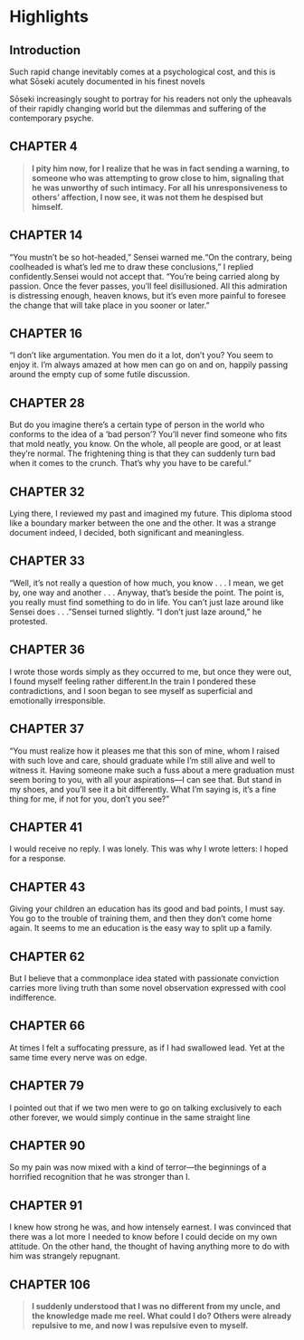 # Highlights

## Introduction

Such rapid change inevitably comes at a psychological cost, and this is what Sōseki acutely documented in his finest novels

Sōseki increasingly sought to portray for his readers not only the upheavals of their rapidly changing world but the dilemmas and suffering of the contemporary psyche.

## CHAPTER 4

> **I pity him now, for I realize that he was in fact sending a warning, to someone who was attempting to grow close to him, signaling that he was unworthy of such intimacy. For all his unresponsiveness to others’ affection, I now see, it was not them he despised but himself.**

## CHAPTER 14

“You mustn’t be so hot-headed,” Sensei warned me.“On the contrary, being coolheaded is what’s led me to draw these conclusions,” I replied confidently.Sensei would not accept that. “You’re being carried along by passion. Once the fever passes, you’ll feel disillusioned. All this admiration is distressing enough, heaven knows, but it’s even more painful to foresee the change that will take place in you sooner or later.”

## CHAPTER 16

“I don’t like argumentation. You men do it a lot, don’t you? You seem to enjoy it. I’m always amazed at how men can go on and on, happily passing around the empty cup of some futile discussion.

## CHAPTER 28

But do you imagine there’s a certain type of person in the world who conforms to the idea of a ‘bad person’? You’ll never find someone who fits that mold neatly, you know. On the whole, all people are good, or at least they’re normal. The frightening thing is that they can suddenly turn bad when it comes to the crunch. That’s why you have to be careful.”

## CHAPTER 32

 Lying there, I reviewed my past and imagined my future. This diploma stood like a boundary marker between the one and the other. It was a strange document indeed, I decided, both significant and meaningless.

## CHAPTER 33

“Well, it’s not really a question of how much, you know . . . I mean, we get by, one way and another . . . Anyway, that’s beside the point. The point is, you really must find something to do in life. You can’t just laze around like Sensei does . . .”Sensei turned slightly. “I don’t just laze around,” he protested.

## CHAPTER 36

I wrote those words simply as they occurred to me, but once they were out, I found myself feeling rather different.In the train I pondered these contradictions, and I soon began to see myself as superficial and emotionally irresponsible. 

## CHAPTER 37

“You must realize how it pleases me that this son of mine, whom I raised with such love and care, should graduate while I’m still alive and well to witness it. Having someone make such a fuss about a mere graduation must seem boring to you, with all your aspirations—I can see that. But stand in my shoes, and you’ll see it a bit differently. What I’m saying is, it’s a fine thing for me, if not for you, don’t you see?”

## CHAPTER 41

I would receive no reply. I was lonely. This was why I wrote letters: I hoped for a response.

## CHAPTER 43

Giving your children an education has its good and bad points, I must say. You go to the trouble of training them, and then they don’t come home again. It seems to me an education is the easy way to split up a family.

## CHAPTER 62

 But I believe that a commonplace idea stated with passionate conviction carries more living truth than some novel observation expressed with cool indifference.

## CHAPTER 66

At times I felt a suffocating pressure, as if I had swallowed lead. Yet at the same time every nerve was on edge.

## CHAPTER 79

I pointed out that if we two men were to go on talking exclusively to each other forever, we would simply continue in the same straight line

## CHAPTER 90

So my pain was now mixed with a kind of terror—the beginnings of a horrified recognition that he was stronger than I.

## CHAPTER 91

I knew how strong he was, and how intensely earnest. I was convinced that there was a lot more I needed to know before I could decide on my own attitude. On the other hand, the thought of having anything more to do with him was strangely repugnant.

## CHAPTER 106

> **I suddenly understood that I was no different from my uncle, and the knowledge made me reel. What could I do? Others were already repulsive to me, and now I was repulsive even to myself.**

